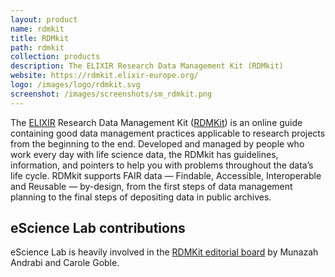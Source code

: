 ```yaml
---
layout: product
name: rdmkit
title: RDMkit
path: rdmkit
collection: products
description: The ELIXIR Research Data Management Kit (RDMkit)
website: https://rdmkit.elixir-europe.org/
logo: /images/logo/rdmkit.svg
screenshot: /images/screenshots/sm_rdmkit.png
---
```


The [ELIXIR](/projects/elixir/) Research Data Management Kit ([RDMKit](https://rdmkit.elixir-europe.org/)) is an online guide containing good data management practices applicable to research projects from the beginning to the end. Developed and managed by people who work every day with life science data, the RDMkit has guidelines, information, and pointers to help you with problems throughout the data’s life cycle. RDMkit supports FAIR data — Findable, Accessible, Interoperable and Reusable — by-design, from the first steps of data management planning to the final steps of depositing data in public archives. 

## eScience Lab contributions

eScience Lab is heavily involved in the [RDMKit editorial board](https://rdmkit.elixir-europe.org/editorial_board) by Munazah Andrabi and Carole Goble.